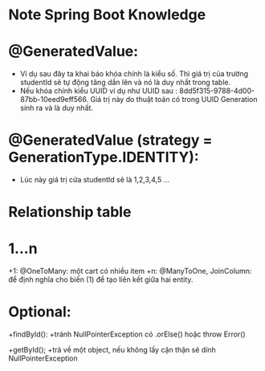 # Note Spring Boot Knowledge

# @GeneratedValue:
+ Ví dụ sau đây ta khai báo khóa chính là kiểu số. Thì giá trị của trường studentId sẽ tự động tăng dần lên và nó là duy nhất trong table.
+ Nếu khóa chính kiểu UUID ví dụ như UUID sau : 8dd5f315-9788-4d00-87bb-10eed9eff566. Giá trị này do thuật toán có trong UUID Generation sinh ra và là duy nhất.

# @GeneratedValue (strategy = GenerationType.IDENTITY):
+ Lúc này giá trị cửa studentId sẽ là 1,2,3,4,5 …



# Relationship table
# 1...n
+1: @OneToMany: một cart có nhiều item
+n: @ManyToOne, JoinColumn: để định nghĩa cho biến (1) để tạo liên kết giữa hai entity.


# Optional:
+findById():
+tránh NullPointerException có .orElse() hoặc throw Error()

+getById();
+trả về một object, nếu không lấy cận thận sẽ dính NullPointerException
